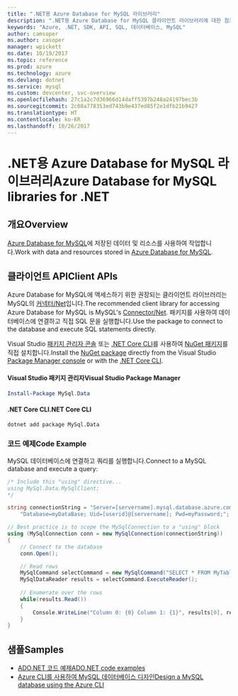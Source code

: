 ```yaml
---
title: ".NET용 Azure Database for MySQL 라이브러리"
description: ".NET용 Azure Database for MySQL 클라이언트 라이브러리에 대한 참조 설명서"
keywords: "Azure, .NET, SDK, API, SQL, 데이터베이스, MySQL"
author: camsoper
ms.author: casoper
manager: wpickett
ms.date: 10/19/2017
ms.topic: reference
ms.prod: azure
ms.technology: azure
ms.devlang: dotnet
ms.service: mysql
ms.custom: devcenter, svc-overview
ms.openlocfilehash: 27c1a2c7d36966d14daff5397b248a24197bec3b
ms.sourcegitcommit: 2c08a778353ed743b9e437ed85f2e1dfb21b9427
ms.translationtype: HT
ms.contentlocale: ko-KR
ms.lasthandoff: 10/26/2017
---
```

# <a name="azure-database-for-mysql-libraries-for-net"></a><span data-ttu-id="c87d4-104">.NET용 Azure Database for MySQL 라이브러리</span><span class="sxs-lookup"><span data-stu-id="c87d4-104">Azure Database for MySQL libraries for .NET</span></span>

## <a name="overview"></a><span data-ttu-id="c87d4-105">개요</span><span class="sxs-lookup"><span data-stu-id="c87d4-105">Overview</span></span>

<span data-ttu-id="c87d4-106">[Azure Database for MySQL](/azure/mysql/overview)에 저장된 데이터 및 리소스를 사용하여 작업합니다.</span><span class="sxs-lookup"><span data-stu-id="c87d4-106">Work with data and resources stored in [Azure Database for MySQL](/azure/mysql/overview).</span></span>

## <a name="client-apis"></a><span data-ttu-id="c87d4-107">클라이언트 API</span><span class="sxs-lookup"><span data-stu-id="c87d4-107">Client APIs</span></span>

<span data-ttu-id="c87d4-108">Azure Database for MySQL에 액세스하기 위한 권장되는 클라이언트 라이브러리는 MySQL의 [커넥터/Net](https://dev.mysql.com/doc/connector-net/en)입니다.</span><span class="sxs-lookup"><span data-stu-id="c87d4-108">The recommended client library for accessing Azure Database for MySQL is MySQL's [Connector/Net](https://dev.mysql.com/doc/connector-net/en).</span></span> <span data-ttu-id="c87d4-109">패키지를 사용하여 데이터베이스에 연결하고 직접 SQL 문을 실행합니다.</span><span class="sxs-lookup"><span data-stu-id="c87d4-109">Use the package to connect to the database and execute SQL statements directly.</span></span> 

<span data-ttu-id="c87d4-110">Visual Studio [패키지 관리자 콘솔][PackageManager] 또는 [.NET Core CLI][DotNetCLI]를 사용하여 [NuGet 패키지](https://www.nuget.org/packages/MySql.Data)를 직접 설치합니다.</span><span class="sxs-lookup"><span data-stu-id="c87d4-110">Install the [NuGet package](https://www.nuget.org/packages/MySql.Data) directly from the Visual Studio [Package Manager console][PackageManager] or with the [.NET Core CLI][DotNetCLI].</span></span>

#### <a name="visual-studio-package-manager"></a><span data-ttu-id="c87d4-111">Visual Studio 패키지 관리자</span><span class="sxs-lookup"><span data-stu-id="c87d4-111">Visual Studio Package Manager</span></span>

```powershell
Install-Package MySql.Data
```

#### <a name="net-core-cli"></a><span data-ttu-id="c87d4-112">.NET Core CLI</span><span class="sxs-lookup"><span data-stu-id="c87d4-112">.NET Core CLI</span></span>

```bash
dotnet add package MySql.Data
```

### <a name="code-example"></a><span data-ttu-id="c87d4-113">코드 예제</span><span class="sxs-lookup"><span data-stu-id="c87d4-113">Code Example</span></span>

<span data-ttu-id="c87d4-114">MySQL 데이터베이스에 연결하고 쿼리를 실행합니다.</span><span class="sxs-lookup"><span data-stu-id="c87d4-114">Connect to a MySQL database and execute a query:</span></span>

```csharp
/* Include this "using" directive...
using MySql.Data.MySqlClient;
*/

string connectionString = "Server=[servername].mysql.database.azure.com; " +
    "Database=myDataBase; Uid=[userid]@[servername]; Pwd=myPassword;";

// Best practice is to scope the MySqlConnection to a "using" block
using (MySqlConnection conn = new MySqlConnection(connectionString))
{
    // Connect to the database
    conn.Open();

    // Read rows
    MySqlCommand selectCommand = new MySqlCommand("SELECT * FROM MyTable", conn);
    MySqlDataReader results = selectCommand.ExecuteReader();
    
    // Enumerate over the rows
    while(results.Read())
    {
        Console.WriteLine("Column 0: {0} Column 1: {1}", results[0], results[1]);
    }
}
```

## <a name="samples"></a><span data-ttu-id="c87d4-115">샘플</span><span class="sxs-lookup"><span data-stu-id="c87d4-115">Samples</span></span>

- [<span data-ttu-id="c87d4-116">ADO.NET 코드 예제</span><span class="sxs-lookup"><span data-stu-id="c87d4-116">ADO.NET code examples</span></span>](/dotnet/framework/data/adonet/ado-net-code-examples)
- [<span data-ttu-id="c87d4-117">Azure CLI를 사용하여 MySQL 데이터베이스 디자인</span><span class="sxs-lookup"><span data-stu-id="c87d4-117">Design a MySQL database using the Azure CLI</span></span>](https://docs.microsoft.com/azure/mysql/tutorial-design-database-using-cli) 

[PackageManager]: https://docs.microsoft.com/nuget/tools/package-manager-console
[DotNetCLI]: https://docs.microsoft.com/dotnet/core/tools/dotnet-add-package
